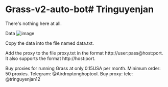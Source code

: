 # Grass-v2-auto-bot# Tringuyenjan
There's nothing here at all.

Data 
![image](https://github.com/user-attachments/assets/4ac88df8-268d-4da2-8237-bcccc2e8d5b3)

Copy the data into the file named data.txt.

Add the proxy to the file proxy.txt in the format http://user:pass@host:port. It also supports the format http://host:port.

Buy proxies for running Grass at only 0.15USA per month. Minimum order: 50 proxies.
Telegram: @Airdroptonghoptool. Buy proxy:  tele: @tringuyenjan12
